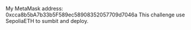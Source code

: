 My MetaMask address: 0xcca8b5bA7b33b5F589ec58908352057709d7046a
This challenge use SepoliaETH to sumbit and deploy.
